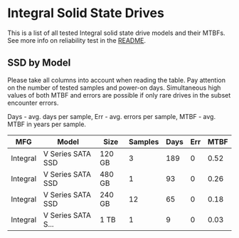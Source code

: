 Integral Solid State Drives
===========================

This is a list of all tested Integral solid state drive models and their MTBFs. See
more info on reliability test in the [README](https://github.com/linuxhw/SMART).

SSD by Model
------------

Please take all columns into account when reading the table. Pay attention on the
number of tested samples and power-on days. Simultaneous high values of both MTBF
and errors are possible if only rare drives in the subset encounter errors.

Days - avg. days per sample,
Err  - avg. errors per sample,
MTBF - avg. MTBF in years per sample.

| MFG       | Model              | Size   | Samples | Days  | Err   | MTBF |
|-----------|--------------------|--------|---------|-------|-------|------|
| Integral  | V Series SATA SSD  | 120 GB | 3       | 189   | 0     | 0.52   |
| Integral  | V Series SATA SSD  | 480 GB | 1       | 93    | 0     | 0.26   |
| Integral  | V Series SATA SSD  | 240 GB | 12      | 65    | 0     | 0.18   |
| Integral  | V Series SATA S... | 1 TB   | 1       | 9     | 0     | 0.03   |
